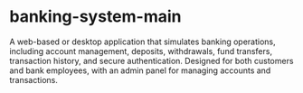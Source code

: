 # banking-system-main
A web-based or desktop application that simulates banking operations, including account management, deposits, withdrawals, fund transfers, transaction history, and secure authentication. Designed for both customers and bank employees, with an admin panel for managing accounts and transactions.
